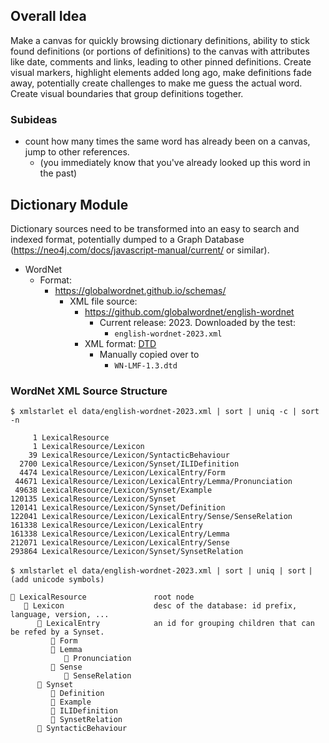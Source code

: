 ## Overall Idea

Make a canvas for quickly browsing dictionary definitions, ability to stick
found definitions (or portions of definitions) to the canvas with attributes
like date, comments and links, leading to other pinned definitions. Create
visual markers, highlight elements added long ago, make definitions fade away,
potentially create challenges to make me guess the actual word. Create visual
boundaries that group definitions together.

### Subideas

- count how many times the same word has already been on a canvas, jump to other
  references.
  - (you immediately know that you've already looked up this word in the past)

## Dictionary Module

Dictionary sources need to be transformed into an easy to search and indexed
format, potentially dumped to a Graph Database
(https://neo4j.com/docs/javascript-manual/current/ or similar).

- WordNet
  - Format:
    - https://globalwordnet.github.io/schemas/
      - XML file source:
        - https://github.com/globalwordnet/english-wordnet
          - Current release: 2023. Downloaded by the test:
            - `english-wordnet-2023.xml`
        - XML format:
          [DTD](https://globalwordnet.github.io/schemas/WN-LMF-1.3.dtd)
          - Manually copied over to
            - `WN-LMF-1.3.dtd`

### WordNet XML Source Structure

`$ xmlstarlet el data/english-wordnet-2023.xml | sort | uniq -c | sort -n`

```
     1 LexicalResource
     1 LexicalResource/Lexicon
    39 LexicalResource/Lexicon/SyntacticBehaviour
  2700 LexicalResource/Lexicon/Synset/ILIDefinition
  4474 LexicalResource/Lexicon/LexicalEntry/Form
 44671 LexicalResource/Lexicon/LexicalEntry/Lemma/Pronunciation
 49638 LexicalResource/Lexicon/Synset/Example
120135 LexicalResource/Lexicon/Synset
120141 LexicalResource/Lexicon/Synset/Definition
122041 LexicalResource/Lexicon/LexicalEntry/Sense/SenseRelation
161338 LexicalResource/Lexicon/LexicalEntry
161338 LexicalResource/Lexicon/LexicalEntry/Lemma
212071 LexicalResource/Lexicon/LexicalEntry/Sense
293864 LexicalResource/Lexicon/Synset/SynsetRelation
```

`$ xmlstarlet el data/english-wordnet-2023.xml | sort | uniq | sort` `|`
`(add unicode symbols)`

```
📂 LexicalResource               root node
   📂 Lexicon                    desc of the database: id prefix, language, version, ...
      📂 LexicalEntry            an id for grouping children that can be refed by a Synset.
         📄 Form
         📂 Lemma
            📄 Pronunciation
         📂 Sense
            📄 SenseRelation
      📂 Synset
         📄 Definition
         📄 Example
         📄 ILIDefinition
         📄 SynsetRelation
      📄 SyntacticBehaviour
```
